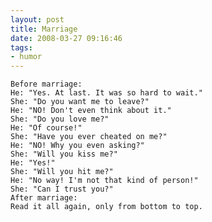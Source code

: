 ```yaml
---
layout: post
title: Marriage
date: 2008-03-27 09:16:46
tags: 
- humor
---
```


	Before marriage:
	He: "Yes. At last. It was so hard to wait."
	She: "Do you want me to leave?"
	He: "NO! Don't even think about it."
	She: "Do you love me?"
	He: "Of course!"
	She: "Have you ever cheated on me?"
	He: "NO! Why you even asking?"
	She: "Will you kiss me?"
	He: "Yes!"
	She: "Will you hit me?"
	He: "No way! I'm not that kind of person!"
	She: "Can I trust you?"
	After marriage:
	Read it all again, only from bottom to top.